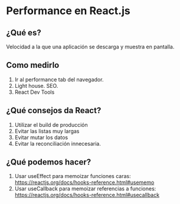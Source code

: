 # Performance en React.js

## ¿Qué es?
Velocidad a la que una aplicación se descarga y muestra en pantalla.

## Como medirlo
1. Ir al performance tab del navegador.
2. Light house. SEO.
3. React Dev Tools

## ¿Qué consejos da React?
1. Utilizar el build de producción
2. Evitar las listas muy largas
3. Evitar mutar los datos
4. Evitar la reconciliación innecesaria.

## ¿Qué podemos hacer?
1. Usar useEffect para memoizar funciones caras: https://reactjs.org/docs/hooks-reference.html#usememo
2. Usar useCallback para memoizar referencias a funciones: https://reactjs.org/docs/hooks-reference.html#usecallback